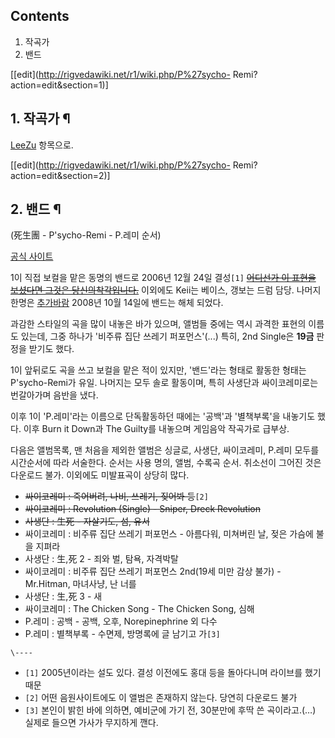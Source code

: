 ## Contents

    

1. 작곡가 
2. 밴드 

[[edit](http://rigvedawiki.net/r1/wiki.php/P%27sycho-
Remi?action=edit&section=1)]

## 1. 작곡가 ¶

  

[LeeZu](LeeZu.md) 항목으로.

  

[[edit](http://rigvedawiki.net/r1/wiki.php/P%27sycho-
Remi?action=edit&section=2)]

## 2. 밴드 ¶

  

(死生團 - P'sycho-Remi - P.레미 순서)

  

[공식 사이트](http://cafe.daum.net/premi)

  

1이 직접 보컬을 맡은 동명의 밴드로 2006년 12월 24일 결성`[1]` <del>[어디선가 이 표현을 보셨다면 그것은 당신의착각입니다.](Mr.Funky.md)</del> 이외에도 Keii는 베이스, 갱보는 드럼 담당. 나머지 한명은
[추가바람](%EC%B6%94%EA%B0%80%EB%B0%94%EB%9E%8C.md) 2008년 10월 14일에 밴드는 해체 되었다.

  

과감한 스타일의 곡을 많이 내놓은 바가 있으며, 앨범들 중에는 역시 과격한 표현의 이름도 있는데, 그중 하나가 '비주류 집단 쓰레기
퍼포먼스'(...) 특히, 2nd Single은 **19금** 판정을 받기도 했다.

  

1이 앞뒤로도 곡을 쓰고 보컬을 맡은 적이 있지만, '밴드'라는 형태로 활동한 형태는 P'sycho-Remi가 유일. 나머지는 모두 솔로
활동이며, 특히 사생단과 싸이코레미로는 번갈아가며 음반을 냈다.

  

이후 1이 'P.레미'라는 이름으로 단독활동하던 때에는 '공백'과 '별책부록'을 내놓기도 했다. 이후 Burn it Down과 The
Guilty를 내놓으며 게임음악 작곡가로 급부상.

  

다음은 앨범목록, 맨 처음을 제외한 앨범은 싱글로, 사생단, 싸이코레미, P.레미 모두를 시간순서에 따라 서술한다. 순서는 사용 명의,
앨범, 수록곡 순서. 취소선이 그어진 것은 다운로드 불가. 이외에도 미발표곡이 상당히 많다.

  

  * <del>싸이코레미 : 죽어버려, 나비, 쓰레기, 짖어봐 등</del>`[2]`
  * <del>싸이코레미 : Revolution (Single) - Sniper, Dreck Revolution</del>
  * <del>사생단 : 生死 - 자살기도, 섬, 유서</del>
  * 싸이코레미 : 비주류 집단 쓰레기 퍼포먼스 - 아름다워, 미쳐버린 날, 젖은 가슴에 불을 지펴라
  * 사생단 : 生,死 2 - 죄와 벌, 탐욕, 자격박탈
  * 싸이코레미 : 비주류 집단 쓰레기 퍼포먼스 2nd(19세 미만 감상 불가) - Mr.Hitman, 마녀사냥, 난 너를
  * 사생단 : 生,死 3 - 새
  * 싸이코레미 : The Chicken Song - The Chicken Song, 심해
  * P.레미 : 공백 - 공백, 오후, Norepinephrine 외 다수
  * P.레미 : 별책부록 - 수면제, 방명록에 글 남기고 가`[3]`

`\----`

  * `[1]` 2005년이라는 설도 있다. 결성 이전에도 홍대 등을 돌아다니며 라이브를 했기 때문
  * `[2]` 어떤 음원사이트에도 이 앨범은 존재하지 않는다. 당연히 다운로드 불가
  * `[3]` 본인이 밝힌 바에 의하면, 예비군에 가기 전, 30분만에 후딱 쓴 곡이라고.(…) 실제로 들으면 가사가 무지하게 깬다.

